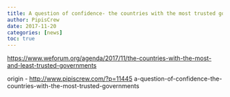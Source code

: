 ```yaml
---
title: A question of confidence- the countries with the most trusted governments
author: PipisCrew
date: 2017-11-20
categories: [news]
toc: true
---
```


https://www.weforum.org/agenda/2017/11/the-countries-with-the-most-and-least-trusted-governments

origin - http://www.pipiscrew.com/?p=11445 a-question-of-confidence-the-countries-with-the-most-trusted-governments
